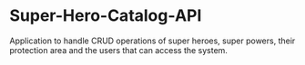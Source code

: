 # Super-Hero-Catalog-API
Application to handle CRUD operations of super heroes, super powers, their protection area and the users that can access the system.
